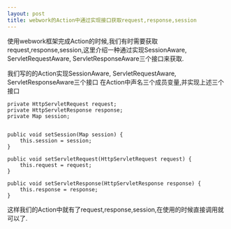 ```yaml
---
layout: post
title: webwork的Action中通过实现接口获取request,response,session
---
```


使用webwork框架完成Action的时候,我们有时需要获取request,response,session,这里介绍一种通过实现SessionAware, ServletRequestAware, ServletResponseAware三个接口来获取.

我们写的的Action实现SessionAware, ServletRequestAware, ServletResponseAware三个接口
在Action中声名三个成员变量,并实现上述三个接口

    private HttpServletRequest request;
    private HttpServletResponse response;
    private Map session;
    
    
    public void setSession(Map session) {
        this.session = session;
    }
    
    public void setServletRequest(HttpServletRequest request) {
        this.request = request;
    }
    
    public void setServletResponse(HttpServletResponse response) {
        this.response = response;
    }


这样我们的Action中就有了request,response,session,在使用的时候直接调用就可以了.